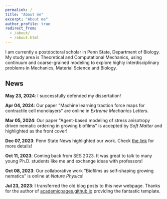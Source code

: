 ```yaml
---
permalink: /
title: "About me"
excerpt: "About me"
author_profile: true
redirect_from:
  - /about/
  - /about.html
---
```


I am currently a postdoctoral scholar in Penn State, Department of Biology. My study area is Theoretical and Computational Mechanics, using continuum and coarse-grained modeling to explore highly interdisciplinary problems in Mechanics, Material Science and Biology.

News
------
**May 23, 2024**: I successfully defended my dissertation!

**Apr 04, 2024**: Our paper "Machine learning traction force maps for contractile cell monolayers" are online in *Extreme Mechanics Letters*.

**Mar 05, 2024**: Our paper "Agent-based modeling of stress anisotropy driven nematic ordering in growing biofilms" is accepted by *Soft Matter* and highlighted as the front cover!

**Dec 07, 2023**: Penn State News highlighted our work. Check [the link](https://www.psu.edu/news/research/story/growing-biofilms-actively-alter-host-environment-new-study-reveals/) for more details!

**Oct 11, 2023**: Coming back from SES 2023. It was great to talk to many young Ph.D. students like me and exchange ideas with professors!

**Oct 08, 2023**: Our collaborative work "Biofilms as self-shaping growing nematics" is online at *Nature Physics*!

**Jul 23, 2023**: I transferred the old blog posts to this new webpage. Thanks for the author of [academicpages.github.io](https://github.com/academicpages/academicpages.github.io) providing the fantastic template.
